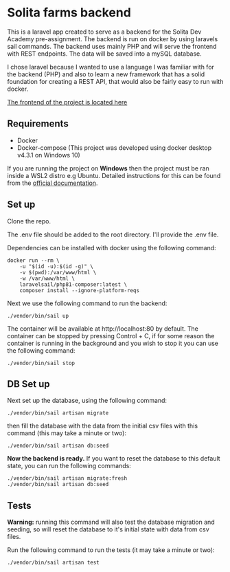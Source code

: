 # Solita farms backend
This is a laravel app created to serve as a backend for the Solita Dev Academy pre-assignment. The backend is run on docker by using laravels sail commands. The backend uses mainly PHP and will serve the frontend with REST endpoints. The data will be saved into a mySQL database.

I chose laravel because I wanted to use a language I was familiar with for the backend (PHP) and also to learn a new framework that has a solid foundation for creating a REST API, that would also be fairly easy to run with docker.

[The frontend of the project is located here](https://github.com/jasonpa301/farms-frontend)

## Requirements

- Docker
- Docker-compose
(This project was developed using docker desktop v4.3.1 on Windows 10)

If you are running the project on __Windows__ then the project must be ran inside a WSL2 distro e.g Ubuntu. Detailed instructions for this can be found from the [official documentation](https://laravel.com/docs/8.x/installation#getting-started-on-windows). 

## Set up

Clone the repo.

The .env file should be added to the root directory. I'll provide the .env file.

Dependencies can be installed with docker using the following command:
```
docker run --rm \
    -u "$(id -u):$(id -g)" \
    -v $(pwd):/var/www/html \
    -w /var/www/html \
    laravelsail/php81-composer:latest \
    composer install --ignore-platform-reqs
```

Next we use the following command to run the backend:
```
./vendor/bin/sail up
```

The container will be available at http://localhost:80 by default.
The container can be stopped by pressing Control + C, if for some reason the container is running in the background and you wish to stop it you can use the following command:
```
./vendor/bin/sail stop
```
## DB Set up
Next set up the database, using the following command:
```
./vendor/bin/sail artisan migrate
```
then fill the database with the data from the initial csv files with this command (this may take a minute or two):
```
./vendor/bin/sail artisan db:seed
```
**Now the backend is ready.** If you want to reset the database to this default state, you can run the following commands:
```
./vendor/bin/sail artisan migrate:fresh
./vendor/bin/sail artisan db:seed
```

## Tests
__Warning:__ running this command will also test the database migration and seeding, so will reset the database to it's initial state with data from csv files.

Run the following command to run the tests (it may take a minute or two):
 ```
./vendor/bin/sail artisan test
```

